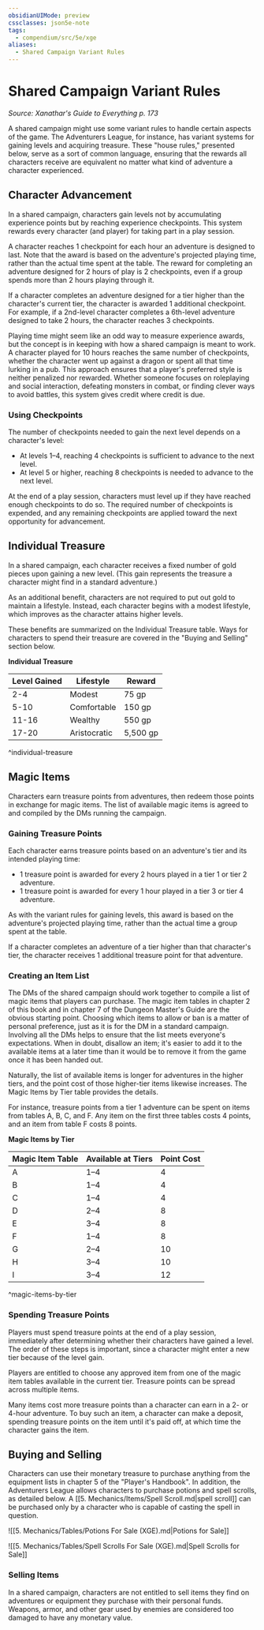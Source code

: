 ```yaml
---
obsidianUIMode: preview
cssclasses: json5e-note
tags:
  - compendium/src/5e/xge
aliases:
  - Shared Campaign Variant Rules
---
```

# Shared Campaign Variant Rules
*Source: Xanathar's Guide to Everything p. 173* 

A shared campaign might use some variant rules to handle certain aspects of the game. The Adventurers League, for instance, has variant systems for gaining levels and acquiring treasure. These "house rules," presented below, serve as a sort of common language, ensuring that the rewards all characters receive are equivalent no matter what kind of adventure a character experienced.

## Character Advancement

In a shared campaign, characters gain levels not by accumulating experience points but by reaching experience checkpoints. This system rewards every character (and player) for taking part in a play session.

A character reaches 1 checkpoint for each hour an adventure is designed to last. Note that the award is based on the adventure's projected playing time, rather than the actual time spent at the table. The reward for completing an adventure designed for 2 hours of play is 2 checkpoints, even if a group spends more than 2 hours playing through it.

If a character completes an adventure designed for a tier higher than the character's current tier, the character is awarded 1 additional checkpoint. For example, if a 2nd-level character completes a 6th-level adventure designed to take 2 hours, the character reaches 3 checkpoints.

Playing time might seem like an odd way to measure experience awards, but the concept is in keeping with how a shared campaign is meant to work. A character played for 10 hours reaches the same number of checkpoints, whether the character went up against a dragon or spent all that time lurking in a pub. This approach ensures that a player's preferred style is neither penalized nor rewarded. Whether someone focuses on roleplaying and social interaction, defeating monsters in combat, or finding clever ways to avoid battles, this system gives credit where credit is due.

### Using Checkpoints

The number of checkpoints needed to gain the next level depends on a character's level:

- At levels 1–4, reaching 4 checkpoints is sufficient to advance to the next level.  
- At level 5 or higher, reaching 8 checkpoints is needed to advance to the next level.  

At the end of a play session, characters must level up if they have reached enough checkpoints to do so. The required number of checkpoints is expended, and any remaining checkpoints are applied toward the next opportunity for advancement.

## Individual Treasure

In a shared campaign, each character receives a fixed number of gold pieces upon gaining a new level. (This gain represents the treasure a character might find in a standard adventure.)

As an additional benefit, characters are not required to put out gold to maintain a lifestyle. Instead, each character begins with a modest lifestyle, which improves as the character attains higher levels.

These benefits are summarized on the Individual Treasure table. Ways for characters to spend their treasure are covered in the "Buying and Selling" section below.

**Individual Treasure**

| Level Gained | Lifestyle | Reward |
|--------------|-----------|--------|
| 2-4 | Modest | 75 gp |
| 5-10 | Comfortable | 150 gp |
| 11-16 | Wealthy | 550 gp |
| 17-20 | Aristocratic | 5,500 gp |
^individual-treasure

## Magic Items

Characters earn treasure points from adventures, then redeem those points in exchange for magic items. The list of available magic items is agreed to and compiled by the DMs running the campaign.

### Gaining Treasure Points

Each character earns treasure points based on an adventure's tier and its intended playing time:

- 1 treasure point is awarded for every 2 hours played in a tier 1 or tier 2 adventure.  
- 1 treasure point is awarded for every 1 hour played in a tier 3 or tier 4 adventure.  

As with the variant rules for gaining levels, this award is based on the adventure's projected playing time, rather than the actual time a group spent at the table.

If a character completes an adventure of a tier higher than that character's tier, the character receives 1 additional treasure point for that adventure.

### Creating an Item List

The DMs of the shared campaign should work together to compile a list of magic items that players can purchase. The magic item tables in chapter 2 of this book and in chapter 7 of the Dungeon Master's Guide are the obvious starting point. Choosing which items to allow or ban is a matter of personal preference, just as it is for the DM in a standard campaign. Involving all the DMs helps to ensure that the list meets everyone's expectations. When in doubt, disallow an item; it's easier to add it to the available items at a later time than it would be to remove it from the game once it has been handed out.

Naturally, the list of available items is longer for adventures in the higher tiers, and the point cost of those higher-tier items likewise increases. The Magic Items by Tier table provides the details.

For instance, treasure points from a tier 1 adventure can be spent on items from tables A, B, C, and F. Any item on the first three tables costs 4 points, and an item from table F costs 8 points.

**Magic Items by Tier**

| Magic Item Table | Available at Tiers | Point Cost |
|------------------|--------------------|------------|
| A | 1–4 | 4 |
| B | 1–4 | 4 |
| C | 1–4 | 4 |
| D | 2–4 | 8 |
| E | 3–4 | 8 |
| F | 1–4 | 8 |
| G | 2–4 | 10 |
| H | 3–4 | 10 |
| I | 3–4 | 12 |
^magic-items-by-tier

### Spending Treasure Points

Players must spend treasure points at the end of a play session, immediately after determining whether their characters have gained a level. The order of these steps is important, since a character might enter a new tier because of the level gain.

Players are entitled to choose any approved item from one of the magic item tables available in the current tier. Treasure points can be spread across multiple items.

Many items cost more treasure points than a character can earn in a 2- or 4-hour adventure. To buy such an item, a character can make a deposit, spending treasure points on the item until it's paid off, at which time the character gains the item.

## Buying and Selling

Characters can use their monetary treasure to purchase anything from the equipment lists in chapter 5 of the "Player's Handbook". In addition, the Adventurers League allows characters to purchase potions and spell scrolls, as detailed below. A [[5. Mechanics/Items/Spell Scroll.md\|spell scroll]] can be purchased only by a character who is capable of casting the spell in question.

![[5. Mechanics/Tables/Potions For Sale (XGE).md\|Potions for Sale]]

![[5. Mechanics/Tables/Spell Scrolls For Sale (XGE).md\|Spell Scrolls for Sale]]

### Selling Items

In a shared campaign, characters are not entitled to sell items they find on adventures or equipment they purchase with their personal funds. Weapons, armor, and other gear used by enemies are considered too damaged to have any monetary value.

